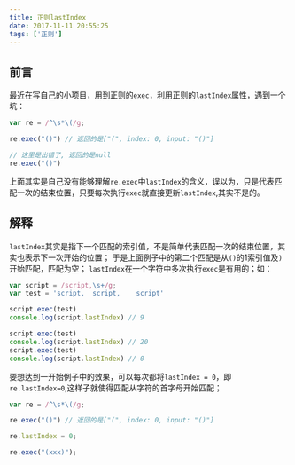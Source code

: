 ```yaml
---
title: 正则lastIndex
date: 2017-11-11 20:55:25
tags: ['正则']
---
```

## 前言
最近在写自己的小项目，用到正则的`exec`，利用正则的`lastIndex`属性，遇到一个坑：

```javascript
var re = /^\s*\(/g;

re.exec("()") // 返回的是["(", index: 0, input: "()"]

// 这里是出错了, 返回的是null
re.exec("()")
```
<!--more-->
上面其实是自己没有能够理解`re.exec`中`lastIndex`的含义，误以为，只是代表匹配一次的结束位置，只要每次执行`exec`就直接更新`lastIndex`,其实不是的。

## 解释
`lastIndex`其实是指下一个匹配的索引值，不是简单代表匹配一次的结束位置，其实也表示下一次开始的位置；
于是上面例子中的第二个匹配是从`()`的1索引值及`)`开始匹配，匹配为空；
`lastIndex`在一个字符中多次执行`exec`是有用的；如：
```javascript
var script = /script,\s+/g;
var test = 'script,  script,    script'

script.exec(test)
console.log(script.lastIndex) // 9

script.exec(test)
console.log(script.lastIndex) // 20
script.exec(test)
console.log(script.lastIndex) // 0

```

要想达到一开始例子中的效果，可以每次都将`lastIndex = 0`，即`re.lastIndex=0`,这样子就使得匹配从字符的首字母开始匹配；

```javascript
var re = /^\s*\(/g;

re.exec("()") // 返回的是["(", index: 0, input: "()"]

re.lastIndex = 0;

re.exec("(xxx)");
```
